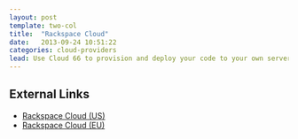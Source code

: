 ```yaml
---
layout: post
template: two-col
title:  "Rackspace Cloud"
date:   2013-09-24 10:51:22
categories: cloud-providers
lead: Use Cloud 66 to provision and deploy your code to your own servers running under your Rackspace Cloud account
---
```




## External Links
<ul>
	<li><a href="https://manage.rackspacecloud.com/pages/Login.jsp" target="_blank">Rackspace Cloud (US)</a></li>
	<li><a href="https://mycloud.rackspace.co.uk" target="_blank">Rackspace Cloud (EU)</a></li>
</ul>
